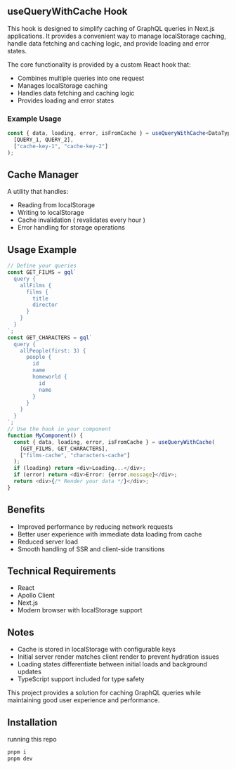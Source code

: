 ## useQueryWithCache Hook

This hook is designed to simplify caching of GraphQL queries in Next.js applications. It provides a convenient way to manage localStorage caching, handle data fetching and caching logic, and provide loading and error states.

The core functionality is provided by a custom React hook that:

- Combines multiple queries into one request
- Manages localStorage caching
- Handles data fetching and caching logic
- Provides loading and error states

### Example Usage

```typescript
const { data, loading, error, isFromCache } = useQueryWithCache<DataType>(
  [QUERY_1, QUERY_2],
  ["cache-key-1", "cache-key-2"]
);
```

## Cache Manager

A utility that handles:

- Reading from localStorage
- Writing to localStorage
- Cache invalidation ( revalidates every hour )
- Error handling for storage operations

## Usage Example

```typescript
// Define your queries
const GET_FILMS = gql`
  query {
    allFilms {
      films {
        title
        director
      }
    }
  }
`;
const GET_CHARACTERS = gql`
  query {
    allPeople(first: 3) {
      people {
        id
        name
        homeworld {
          id
          name
        }
      }
    }
  }
`;
// Use the hook in your component
function MyComponent() {
  const { data, loading, error, isFromCache } = useQueryWithCache(
    [GET_FILMS, GET_CHARACTERS],
    ["films-cache", "characters-cache"]
  );
  if (loading) return <div>Loading...</div>;
  if (error) return <div>Error: {error.message}</div>;
  return <div>{/* Render your data */}</div>;
}
```

## Benefits

- Improved performance by reducing network requests
- Better user experience with immediate data loading from cache
- Reduced server load
- Smooth handling of SSR and client-side transitions

## Technical Requirements

- React
- Apollo Client
- Next.js
- Modern browser with localStorage support

## Notes

- Cache is stored in localStorage with configurable keys
- Initial server render matches client render to prevent hydration issues
- Loading states differentiate between initial loads and background updates
- TypeScript support included for type safety

This project provides a solution for caching GraphQL queries while maintaining good user experience and performance.

## Installation

running this repo

```bash
pnpm i
pnpm dev
```
